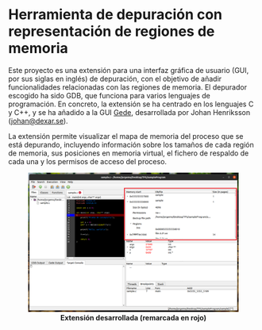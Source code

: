 # Herramienta de depuración con representación de regiones de memoria

Este proyecto es una extensión para una interfaz gráfica de usuario (GUI, por sus siglas en inglés) de depuración, con el objetivo de añadir funcionalidades relacionadas con las regiones de memoria. El depurador escogido ha sido GDB, que funciona para varios lenguajes de programación. En concreto, la extensión se ha centrado en los lenguajes C y C++, y se ha añadido a la GUI [Gede](https://gede.dexar.se/), desarrollada por Johan Henriksson ([johan@dexar.se](mailto:johan@dexar.se)).

La extensión permite visualizar el mapa de memoria del proceso que se está depurando, incluyendo información sobre los tamaños de cada región de memoria, sus posiciones en memoria virtual, el fichero de respaldo de cada una y los permisos de acceso del proceso.

<figure>

<img src="./imgs/capture_general_redsq.png">
<figcaption align="center"><b>Extensión desarrollada (remarcada en rojo)</b></figcaption>

</figure>

<br>

<!-- ## Ejemplos de uso -->
